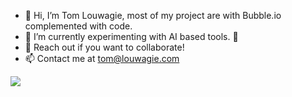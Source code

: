 - 👋 Hi, I’m Tom Louwagie, most of my project are with Bubble.io complemented with code.
- 🌱 I’m currently experimenting with AI based tools. 🤖
- 💞️ Reach out if you want to collaborate!
- 📫 Contact me at tom@louwagie.com

<a href="https://git.io/streak-stats"><img src="https://streak-stats.demolab.com?user=DenverCoder1"/></a>

